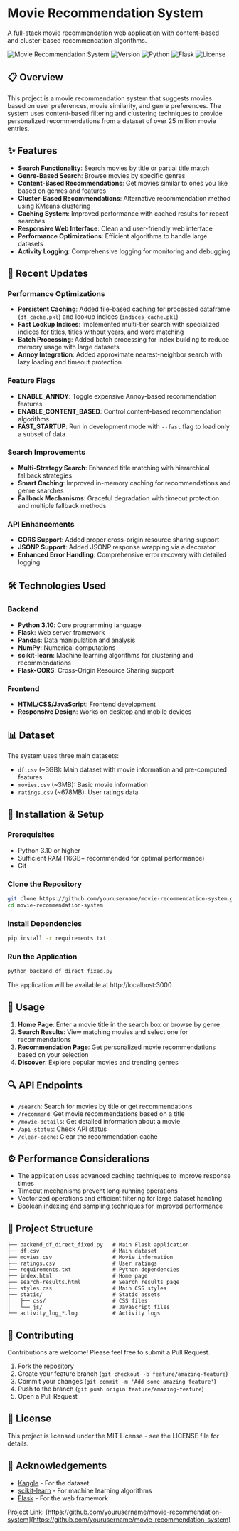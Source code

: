 # Movie Recommendation System

A full-stack movie recommendation web application with content-based and cluster-based recommendation algorithms.

![Movie Recommendation System](https://img.shields.io/badge/Status-Active-brightgreen)
![Version](https://img.shields.io/badge/Version-1.1.0-blue)
![Python](https://img.shields.io/badge/Python-3.10-blue)
![Flask](https://img.shields.io/badge/Flask-2.0+-blue)
![License](https://img.shields.io/badge/License-MIT-green)

## 📋 Overview

This project is a movie recommendation system that suggests movies based on user preferences, movie similarity, and genre preferences. The system uses content-based filtering and clustering techniques to provide personalized recommendations from a dataset of over 25 million movie entries.

## ✨ Features

- **Search Functionality**: Search movies by title or partial title match
- **Genre-Based Search**: Browse movies by specific genres
- **Content-Based Recommendations**: Get movies similar to ones you like based on genres and features
- **Cluster-Based Recommendations**: Alternative recommendation method using KMeans clustering
- **Caching System**: Improved performance with cached results for repeat searches
- **Responsive Web Interface**: Clean and user-friendly web interface
- **Performance Optimizations**: Efficient algorithms to handle large datasets
- **Activity Logging**: Comprehensive logging for monitoring and debugging

## 🔄 Recent Updates

### Performance Optimizations
- **Persistent Caching**: Added file-based caching for processed dataframe (`df_cache.pkl`) and lookup indices (`indices_cache.pkl`)
- **Fast Lookup Indices**: Implemented multi-tier search with specialized indices for titles, titles without years, and word matching
- **Batch Processing**: Added batch processing for index building to reduce memory usage with large datasets
- **Annoy Integration**: Added approximate nearest-neighbor search with lazy loading and timeout protection

### Feature Flags
- **ENABLE_ANNOY**: Toggle expensive Annoy-based recommendation features
- **ENABLE_CONTENT_BASED**: Control content-based recommendation algorithms
- **FAST_STARTUP**: Run in development mode with `--fast` flag to load only a subset of data

### Search Improvements
- **Multi-Strategy Search**: Enhanced title matching with hierarchical fallback strategies
- **Smart Caching**: Improved in-memory caching for recommendations and genre searches
- **Fallback Mechanisms**: Graceful degradation with timeout protection and multiple fallback methods

### API Enhancements
- **CORS Support**: Added proper cross-origin resource sharing support
- **JSONP Support**: Added JSONP response wrapping via a decorator
- **Enhanced Error Handling**: Comprehensive error recovery with detailed logging

## 🛠️ Technologies Used

### Backend
- **Python 3.10**: Core programming language
- **Flask**: Web server framework
- **Pandas**: Data manipulation and analysis
- **NumPy**: Numerical computations
- **scikit-learn**: Machine learning algorithms for clustering and recommendations
- **Flask-CORS**: Cross-Origin Resource Sharing support

### Frontend
- **HTML/CSS/JavaScript**: Frontend development
- **Responsive Design**: Works on desktop and mobile devices

## 📊 Dataset

The system uses three main datasets:
- `df.csv` (~3GB): Main dataset with movie information and pre-computed features
- `movies.csv` (~3MB): Basic movie information
- `ratings.csv` (~678MB): User ratings data

## 🚀 Installation & Setup

### Prerequisites
- Python 3.10 or higher
- Sufficient RAM (16GB+ recommended for optimal performance)
- Git

### Clone the Repository
```bash
git clone https://github.com/yourusername/movie-recommendation-system.git
cd movie-recommendation-system
```

### Install Dependencies
```bash
pip install -r requirements.txt
```

### Run the Application
```bash
python backend_df_direct_fixed.py
```

The application will be available at http://localhost:3000

## 📝 Usage

1. **Home Page**: Enter a movie title in the search box or browse by genre
2. **Search Results**: View matching movies and select one for recommendations
3. **Recommendation Page**: Get personalized movie recommendations based on your selection
4. **Discover**: Explore popular movies and trending genres

## 🔍 API Endpoints

- `/search`: Search for movies by title or get recommendations
- `/recommend`: Get movie recommendations based on a title
- `/movie-details`: Get detailed information about a movie
- `/api-status`: Check API status
- `/clear-cache`: Clear the recommendation cache

## ⚙️ Performance Considerations

- The application uses advanced caching techniques to improve response times
- Timeout mechanisms prevent long-running operations
- Vectorized operations and efficient filtering for large dataset handling
- Boolean indexing and sampling techniques for improved performance

## 📁 Project Structure

```
├── backend_df_direct_fixed.py   # Main Flask application
├── df.csv                       # Main dataset
├── movies.csv                   # Movie information
├── ratings.csv                  # User ratings
├── requirements.txt             # Python dependencies
├── index.html                   # Home page
├── search-results.html          # Search results page
├── styles.css                   # Main CSS styles
├── static/                      # Static assets
│   ├── css/                     # CSS files
│   └── js/                      # JavaScript files
└── activity_log_*.log           # Activity logs
```

## 🤝 Contributing

Contributions are welcome! Please feel free to submit a Pull Request.

1. Fork the repository
2. Create your feature branch (`git checkout -b feature/amazing-feature`)
3. Commit your changes (`git commit -m 'Add some amazing feature'`)
4. Push to the branch (`git push origin feature/amazing-feature`)
5. Open a Pull Request

## 📜 License

This project is licensed under the MIT License - see the LICENSE file for details.
## 🙏 Acknowledgements

- [Kaggle](https://www.kaggle.com/datasets/parasharmanas/movie-recommendation-system) - For the dataset
- [scikit-learn](https://scikit-learn.org/) - For machine learning algorithms
- [Flask](https://flask.palletsprojects.com/) - For the web framework



Project Link: [https://github.com/yourusername/movie-recommendation-system](https://github.com/yourusername/movie-recommendation-system)
